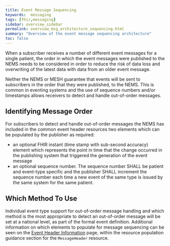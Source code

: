 ```yaml
---
title: Event Message Sequencing
keywords:  messaging
tags: [fhir,messaging]
sidebar: overview_sidebar
permalink: overview_msg_architecture_sequencing.html
summary: "Overview of the event message sequencing architecture"
toc: false
---
```


When a subscriber receives a number of different event messages for a single patient, the order in which the event messages were published to the NEMS needs to be considered in order to reduce the risk of data loss and overwriting of the latest data with data from an older event message.

Neither the NEMS or MESH guarantee that events will be sent to subscribers in the order that they were published, to the NEMS. This is common in eventing systems and the use of sequence numbers and/or timestamps allows receivers to detect and handle out-of-order messages.


## Identifying Message Order

For subscribers to detect and handle out-of-order messages the NEMS has included in the common event header resources two elements which can be populated by the publisher as required:
- an optional FHIR instant (time stamp with sub-second accuracy) element which represents the point in time that the change occurred in the publishing system that triggered the generation of the event message
- an optional sequence number. The sequence number SHALL be patient and event-type specific and the publisher SHALL increment the sequence number each time a new event of the same type is issued by the same system for the same patient.


## Which Method To Use

Individual event type support for out-of-order message handling and which method is the most appropriate to detect an out-of-order message will be set at a national level, as part of the formal event definition. Additional information on which elements to populate for message sequencing can be seen on the [Event Header Information](explore_event_header_information.html) page, within the resource population guidance section for the `MessageHeader` resource.

